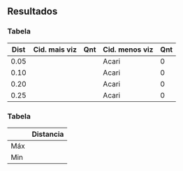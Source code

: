 ## Resultados

### Tabela 
| Dist | **Cid. mais viz** | Qnt | **Cid. menos viz** | Qnt |
| ---- | ----------------- | --- | ------------------ | --- |
| 0.05 |                   |     |        Acari       |  0  |
| 0.10 |                   |     |        Acari       |  0  |
| 0.20 |                   |     |        Acari       |  0  |
| 0.25 |                   |     |        Acari       |  0  |


### Tabela 
|     | Distancia |
| --- | --------- |
| Máx |           |
| Min |           |
